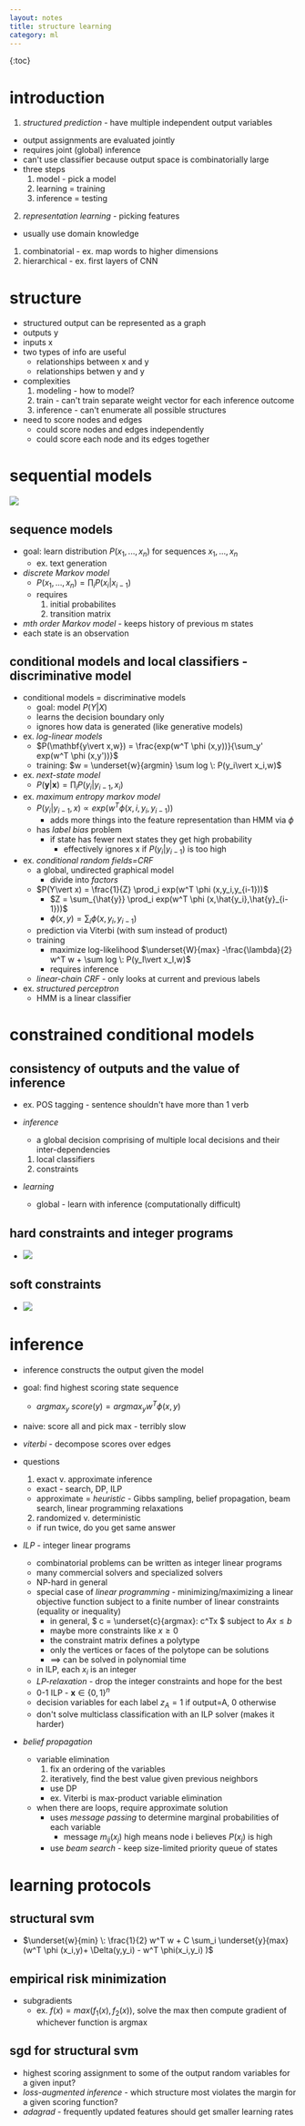 ```yaml
---
layout: notes
title: structure learning
category: ml
---
```


{:toc}

# introduction

1. *structured prediction* - have multiple independent output variables
  - output assignments are evaluated jointly
  - requires joint (global) inference
  - can't use classifier because output space is combinatorially large
  - three steps
    1. model - pick a model
    2. learning = training
    3. inference = testing
2. *representation learning* - picking features
  - usually use domain knowledge
  1. combinatorial - ex. map words to higher dimensions
  2. hierarchical - ex. first layers of CNN


# structure

- structured output can be represented as a graph
- outputs y
- inputs x
- two types of info are useful
  - relationships between x and y
  - relationships betwen y and y
- complexities
  1. modeling - how to model?
  2. train - can't train separate weight vector for each inference outcome
  3. inference - can't enumerate all possible structures
- need to score nodes and edges
  - could score nodes and edges independently
  - could score each node and its edges together

# sequential models

![](assets/structure/hmm_vs_condition.png) 

## sequence models
- goal: learn distribution $P(x_1,...,x_n)$ for sequences $x_1,...,x_n$
  - ex. text generation
- *discrete Markov model*
  - $P(x_1,...,x_n) = \prod_i P(x_i \vert  x_{i-1})$
  - requires 
    1. initial probabilites
    2. transition matrix
- *mth order Markov model* - keeps history of previous m states
- each state is an observation

## conditional models and local classifiers - discriminative model
- conditional models = discriminative models
  - goal: model $P(Y\vert X)$
  - learns the decision boundary only
  - ignores how data is generated (like generative models)
- ex. *log-linear models*
  - $P(\mathbf{y\vert x,w}) = \frac{exp(w^T \phi (x,y))}{\sum_y' exp(w^T \phi (x,y'))}$
  - training: $w = \underset{w}{argmin} \sum log \: P(y_i\vert x_i,w)$
- ex. *next-state model*
  - $P(\mathbf{y}\vert \mathbf{x})=\prod_i P(y_i\vert y_{i-1},x_i)$
- ex. *maximum entropy markov model*
  - $P(y_i\vert y_{i-1},x) \propto exp( w^T \phi(x,i,y_i,y_{i-1}))$
    - adds more things into the feature representation than HMM via $\phi$
  - has *label bias* problem
    - if state has fewer next states they get high probability
      - effectively ignores x if $P(y_i\vert y_{i-1})$ is too high
- ex. *conditional random fields=CRF* 
  - a global, undirected graphical model
    - divide into *factors*
  - $P(Y\vert x) = \frac{1}{Z} \prod_i exp(w^T \phi (x,y_i,y_{i-1}))$
    - $Z = \sum_{\hat{y}} \prod_i exp(w^T \phi (x,\hat{y_i},\hat{y}_{i-1}))$
    - $\phi (x,y) = \sum_i \phi (x,y_i,y_{i-1})$
  - prediction via Viterbi (with sum instead of product)
  - training
    - maximize log-likelihood $\underset{W}{max} -\frac{\lambda}{2} w^T w + \sum log \: P(y_I\vert x_I,w)$
    - requires inference
  - *linear-chain CRF* - only looks at current and previous labels
- ex. *structured perceptron*
  - HMM is a linear classifier

# constrained conditional models

## consistency of outputs and the value of inference
- ex. POS tagging - sentence shouldn't have more than 1 verb
- *inference*
  - a global decision comprising of multiple local decisions and their inter-dependencies
  1. local classifiers
  2. constraints
- *learning*
  
  - global - learn with inference (computationally difficult)

## hard constraints and integer programs

- ![](assets/structure/8_hard_constraints.png) 

## soft constraints
- ![](assets/structure/8_1.png) 

# inference

- inference constructs the output given the model
- goal: find highest scoring state sequence
  
  - $argmax_y \: score(y) = argmax_y w^T \phi(x,y)$
- naive: score all and pick max - terribly slow
- *viterbi* - decompose scores over edges
- questions
  1. exact v. approximate inference
    - exact - search, DP, ILP
    - approximate = *heuristic* - Gibbs sampling, belief propagation, beam search, linear programming relaxations
  2. randomized v. deterministic
    - if run twice, do you get same answer
- *ILP* - integer linear programs
  - combinatorial problems can be written as integer linear programs
  - many commercial solvers and specialized solvers
  - NP-hard in general
  - special case of *linear programming* - minimizing/maximizing a linear objective function subject to a finite number of linear constraints (equality or inequality)
    - in general, $ c = \underset{c}{argmax}\: c^Tx $ subject to $Ax \leq b$
    - maybe more constraints like $x \geq 0$
    - the constraint matrix defines a polytype
    - only the vertices or faces of the polytope can be solutions
    - $\implies$ can be solved in polynomial time
  - in ILP, each $x_i$ is an integer
  - *LP-relaxation* - drop the integer constraints and hope for the best
  - 0-1 ILP - $\mathbf{x} \in \{0,1\}^n$
  - decision variables for each label $z_A = 1$ if output=A, 0 otherwise
  - don't solve multiclass classification with an ILP solver (makes it harder)
- *belief propagation*
  - variable elimination
    1. fix an ordering of the variables
    2. iteratively, find the best value given previous neighbors
      - use DP
    - ex. Viterbi is max-product variable elimination
  - when there are loops, require approximate solution
    - uses *message passing* to determine marginal probabilities of each variable
      - message $m_{ij}(x_j)$ high means node i believes $P(x_j)$ is high
    - use *beam search* - keep size-limited priority queue of states

# learning protocols

## structural svm
- $\underset{w}{min} \: \frac{1}{2} w^T w + C \sum_i \underset{y}{max} (w^T \phi (x_i,y)+ \Delta(y,y_i) - w^T \phi(x_i,y_i) )$

## empirical risk minimization
- subgradients
  - ex. $f(x) = max ( f_1(x), f_2(x))$, solve the max then compute gradient of whichever function is argmax

## sgd for structural svm
- highest scoring assignment to some of the output random variables for a given input?
- *loss-augmented inference* - which structure most violates the margin for a given scoring function?
- *adagrad* - frequently updated features should get smaller learning rates